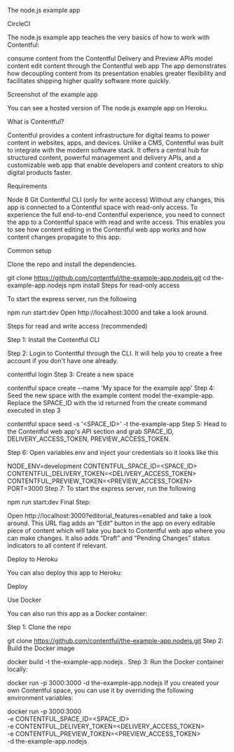 The node.js example app

CircleCI

The node.js example app teaches the very basics of how to work with Contentful:

consume content from the Contentful Delivery and Preview APIs
model content
edit content through the Contentful web app
The app demonstrates how decoupling content from its presentation enables greater flexibility and facilitates shipping higher quality software more quickly.

Screenshot of the example app

You can see a hosted version of The node.js example app on Heroku.

What is Contentful?

Contentful provides a content infrastructure for digital teams to power content in websites, apps, and devices. Unlike a CMS, Contentful was built to integrate with the modern software stack. It offers a central hub for structured content, powerful management and delivery APIs, and a customizable web app that enable developers and content creators to ship digital products faster.

Requirements

Node 8
Git
Contentful CLI (only for write access)
Without any changes, this app is connected to a Contentful space with read-only access. To experience the full end-to-end Contentful experience, you need to connect the app to a Contentful space with read and write access. This enables you to see how content editing in the Contentful web app works and how content changes propagate to this app.

Common setup

Clone the repo and install the dependencies.

git clone https://github.com/contentful/the-example-app.nodejs.git
cd the-example-app.nodejs
npm install
Steps for read-only access

To start the express server, run the following

npm run start:dev
Open http://localhost:3000 and take a look around.

Steps for read and write access (recommended)

Step 1: Install the Contentful CLI

Step 2: Login to Contentful through the CLI. It will help you to create a free account if you don't have one already.

contentful login
Step 3: Create a new space

contentful space create --name 'My space for the example app'
Step 4: Seed the new space with the example content model the-example-app. Replace the SPACE_ID with the id returned from the create command executed in step 3

contentful space seed -s '<SPACE_ID>' -t the-example-app
Step 5: Head to the Contentful web app's API section and grab SPACE_ID, DELIVERY_ACCESS_TOKEN, PREVIEW_ACCESS_TOKEN.

Step 6: Open variables.env and inject your credentials so it looks like this

NODE_ENV=development
CONTENTFUL_SPACE_ID=<SPACE_ID>
CONTENTFUL_DELIVERY_TOKEN=<DELIVERY_ACCESS_TOKEN>
CONTENTFUL_PREVIEW_TOKEN=<PREVIEW_ACCESS_TOKEN>
PORT=3000
Step 7: To start the express server, run the following

npm run start:dev
Final Step:

Open http://localhost:3000?editorial_features=enabled and take a look around. This URL flag adds an “Edit” button in the app on every editable piece of content which will take you back to Contentful web app where you can make changes. It also adds “Draft” and “Pending Changes” status indicators to all content if relevant.

Deploy to Heroku

You can also deploy this app to Heroku:

Deploy

Use Docker

You can also run this app as a Docker container:

Step 1: Clone the repo

git clone https://github.com/contentful/the-example-app.nodejs.git
Step 2: Build the Docker image

docker build -t the-example-app.nodejs .
Step 3: Run the Docker container locally:

docker run -p 3000:3000 -d the-example-app.nodejs
If you created your own Contentful space, you can use it by overriding the following environment variables:

docker run -p 3000:3000 \
  -e CONTENTFUL_SPACE_ID=<SPACE_ID> \
  -e CONTENTFUL_DELIVERY_TOKEN=<DELIVERY_ACCESS_TOKEN> \
  -e CONTENTFUL_PREVIEW_TOKEN=<PREVIEW_ACCESS_TOKEN> \
  -d the-example-app.nodejs